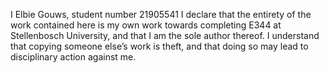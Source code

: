I Elbie Gouws, student number 21905541
I declare that the entirety of the work contained here is my own work towards completing E344 at
Stellenbosch University, and that I am the sole author thereof. I understand that copying someone else’s
work is theft, and that doing so may lead to disciplinary action against me.
